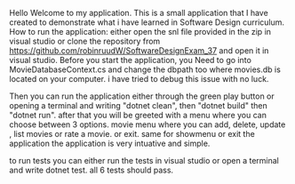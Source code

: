 Hello Welcome to my application. This is a small application that I have created to demonstrate what i have learned in Software Design curriculum.
How to run the application:
either open the snl file provided in the zip in visual studio or clone the repository from https://github.com/robinruudW/SoftwareDesignExam_37 and open it in visual studio.
Before you start the application, you Need to go into MovieDatabaseContext.cs and change the dbpath too where movies.db is located on your computer. i have tried to debug this issue
with no luck. 

Then you can run the application either through the green play button or opening a terminal and writing "dotnet clean", then "dotnet build" then "dotnet run".
after that you will be greeted with a menu where you can choose between 3 options. movie menu where you can add, delete, update , list movies or rate a movie. or exit. same for showmenu
or exit the application
the application is very intuative and simple. 

to run tests you can either run the tests in visual studio or open a terminal and write dotnet test. all 6 tests should pass. 
